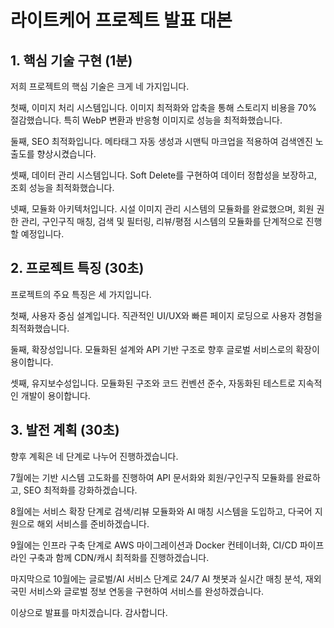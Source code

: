 # 라이트케어 프로젝트 발표 대본

## 1. 핵심 기술 구현 (1분)

저희 프로젝트의 핵심 기술은 크게 네 가지입니다.

첫째, 이미지 처리 시스템입니다.
이미지 최적화와 압축을 통해
스토리지 비용을 70% 절감했습니다.
특히 WebP 변환과 반응형 이미지로
성능을 최적화했습니다.

둘째, SEO 최적화입니다.
메타태그 자동 생성과 시맨틱 마크업을 적용하여
검색엔진 노출도를 향상시켰습니다.

셋째, 데이터 관리 시스템입니다.
Soft Delete를 구현하여 데이터 정합성을 보장하고,
조회 성능을 최적화했습니다.

넷째, 모듈화 아키텍처입니다.
시설 이미지 관리 시스템의 모듈화를 완료했으며,
회원 권한 관리, 구인구직 매칭, 검색 및 필터링,
리뷰/평점 시스템의 모듈화를 단계적으로 진행할 예정입니다.

## 2. 프로젝트 특징 (30초)

프로젝트의 주요 특징은 세 가지입니다.

첫째, 사용자 중심 설계입니다.
직관적인 UI/UX와 빠른 페이지 로딩으로
사용자 경험을 최적화했습니다.

둘째, 확장성입니다.
모듈화된 설계와 API 기반 구조로
향후 글로벌 서비스로의 확장이 용이합니다.

셋째, 유지보수성입니다.
모듈화된 구조와 코드 컨벤션 준수,
자동화된 테스트로 지속적인 개발이 용이합니다.

## 3. 발전 계획 (30초)

향후 계획은 네 단계로 나누어 진행하겠습니다.

7월에는 기반 시스템 고도화를 진행하여
API 문서화와 회원/구인구직 모듈화를 완료하고,
SEO 최적화를 강화하겠습니다.

8월에는 서비스 확장 단계로
검색/리뷰 모듈화와 AI 매칭 시스템을 도입하고,
다국어 지원으로 해외 서비스를 준비하겠습니다.

9월에는 인프라 구축 단계로
AWS 마이그레이션과 Docker 컨테이너화,
CI/CD 파이프라인 구축과 함께
CDN/캐시 최적화를 진행하겠습니다.

마지막으로 10월에는 글로벌/AI 서비스 단계로
24/7 AI 챗봇과 실시간 매칭 분석,
재외국민 서비스와 글로벌 정보 연동을
구현하여 서비스를 완성하겠습니다.

이상으로 발표를 마치겠습니다.
감사합니다.